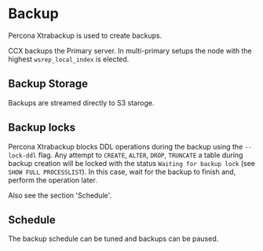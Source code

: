 # Backup

Percona Xtrabackup is used to create backups.

CCX backups the Primary server. In multi-primary setups the node with the highest `wsrep_local_index` is elected.

## Backup Storage

Backups are streamed directly to S3 staroge.

## Backup locks

Percona Xtrabackup blocks DDL operations during the backup using the `--lock-ddl` flag.
Any attempt to `CREATE`, `ALTER`, `DROP`, `TRUNCATE` a table during backup creation will be locked with the status `Waiting for backup lock` (see `SHOW FULL PROCESSLIST`).
In this case, wait for the backup to finish and, perform the operation later.

Also see the section 'Schedule'.

## Schedule

The backup schedule can be tuned and backups can be paused.
